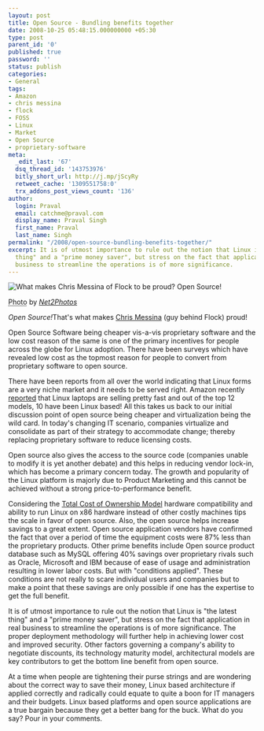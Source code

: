 ```yaml
---
layout: post
title: Open Source - Bundling benefits together
date: 2008-10-25 05:48:15.000000000 +05:30
type: post
parent_id: '0'
published: true
password: ''
status: publish
categories:
- General
tags:
- Amazon
- chris messina
- flock
- FOSS
- Linux
- Market
- Open Source
- proprietary-software
meta:
  _edit_last: '67'
  dsq_thread_id: '143753976'
  bitly_short_url: http://j.mp/jScyRy
  retweet_cache: '1309551758:0'
  trx_addons_post_views_count: '136'
author:
  login: Praval
  email: catchme@praval.com
  display_name: Praval Singh
  first_name: Praval
  last_name: Singh
permalink: "/2008/open-source-bundling-benefits-together/"
excerpt: It is of utmost importance to rule out the notion that Linux is "the latest
  thing" and a "prime money saver", but stress on the fact that application in real
  business to streamline the operations is of more significance.
---
```

<div class="figure"><img src="{{ site.baseurl }}/assets/2008/10/chris-messina-world-domination.jpg" alt="What makes Chris Messina of Flock to be proud? Open Source!" />
<p class="credit"><abbr class="type" title="Photograph">Photo</abbr> by <cite><a href="http://www.flickr.com/photos/net2/73566129/">Net2Photos</a></cite></p>
<p class="caption"><em class="title">Open Source!</em>That's what makes <a href="http://factoryjoe.com/">Chris Messina</a> (guy behind Flock) proud!</p>
</div>
<p><!--more--></p>
<p>Open Source Software being cheaper vis-a-vis proprietary software and the low cost reason of the same is one of the primary incentives for people across the globe for Linux adoption. There have been surveys which have revealed low cost as the topmost reason for people to convert from proprietary software to open source. </p>
<p>There have been reports from all over the world indicating that Linux forms are a very niche market and it needs to be served right. Amazon recently <a href="http://blogs.zdnet.com/open-source/?p=2860">reported</a> that Linux laptops are selling pretty fast and out of the top 12 models, 10 have been Linux based! All this takes us back to our initial discussion point of open source being cheaper and virtualization being the wild card. In today's changing IT scenario, companies virtualize and consolidate as part of their strategy to accommodate change; thereby replacing proprietary software to reduce licensing costs.</p>
<p>Open source also gives the access to the source code (companies unable to modify it is yet another debate) and this helps in reducing vendor lock-in, which has become a primary concern today. The growth and popularity of the Linux platform is majorly due to Product Marketing and this cannot be achieved without a strong price-to-performance benefit.</p>
<p>Considering the <a href="http://en.wikipedia.org/wiki/Total_cost_of_ownership">Total Cost of Ownership Model</a> hardware compatibility and ability to run Linux on x86 hardware instead of other costly machines tips the scale in favor of open source. Also, the open source helps increase savings to a great extent. Open source application vendors have confirmed the fact that over a period of time the equipment costs were 87% less than the proprietary products. Other prime benefits include Open source product database such as MySQL offering 40% savings over proprietary rivals such as Oracle, Microsoft and IBM because of ease of usage and administration resulting in lower labor costs. But with "conditions applied". These conditions are not really to scare individual users and companies but to make a point that these savings are only possible if one has the expertise to get the full benefit. </p>
<p>It is of utmost importance to rule out the notion that Linux is "the latest thing" and a "prime money saver", but stress on the fact that application in real business to streamline the operations is of more significance. The proper deployment methodology will further help in achieving lower cost and improved security. Other factors governing a company's ability to negotiate discounts, its technology maturity model, architectural models are key contributors to get the bottom line benefit from open source.</p>
<p>At a time when people are tightening their purse strings and are wondering about the correct way to save their money, Linux based architecture if applied correctly and radically could equate to quite a boon for IT managers and their budgets. Linux based platforms and open source applications are a true bargain because they get a better bang for the buck. What do you say? Pour in your comments.</p>
